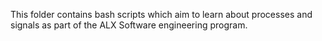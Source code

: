 This folder contains bash scripts which aim to learn about processes and
signals as part of the ALX Software engineering program.
